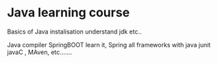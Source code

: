 # Java learning course 

Basics of Java 
instalisation 
understand jdk
etc..



Java compiler
SpringBOOT learn it, Spring
all frameworks with java junit javaC , MAven, etc.......
